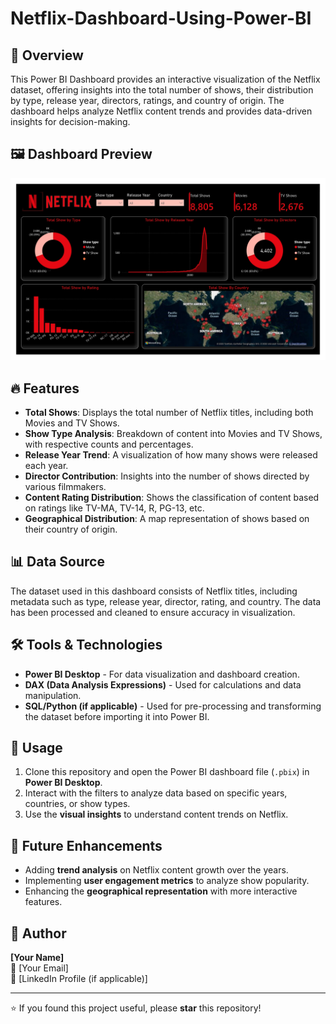 # Netflix-Dashboard-Using-Power-BI

## 📌 Overview  
This Power BI Dashboard provides an interactive visualization of the Netflix dataset, offering insights into the total number of shows, their distribution by type, release year, directors, ratings, and country of origin. The dashboard helps analyze Netflix content trends and provides data-driven insights for decision-making.  

## 🖼️ Dashboard Preview  
![Netflix Dashboard](Netflix_Dashboard_Screenshot.jpg)  

## 🔥 Features  
- **Total Shows**: Displays the total number of Netflix titles, including both Movies and TV Shows.  
- **Show Type Analysis**: Breakdown of content into Movies and TV Shows, with respective counts and percentages.  
- **Release Year Trend**: A visualization of how many shows were released each year.  
- **Director Contribution**: Insights into the number of shows directed by various filmmakers.  
- **Content Rating Distribution**: Shows the classification of content based on ratings like TV-MA, TV-14, R, PG-13, etc.  
- **Geographical Distribution**: A map representation of shows based on their country of origin.  

## 📊 Data Source  
The dataset used in this dashboard consists of Netflix titles, including metadata such as type, release year, director, rating, and country. The data has been processed and cleaned to ensure accuracy in visualization.  

## 🛠️ Tools & Technologies  
- **Power BI Desktop** - For data visualization and dashboard creation.  
- **DAX (Data Analysis Expressions)** - Used for calculations and data manipulation.  
- **SQL/Python (if applicable)** - Used for pre-processing and transforming the dataset before importing it into Power BI.  

## 🚀 Usage  
1. Clone this repository and open the Power BI dashboard file (`.pbix`) in **Power BI Desktop**.  
2. Interact with the filters to analyze data based on specific years, countries, or show types.  
3. Use the **visual insights** to understand content trends on Netflix.  

## 🔮 Future Enhancements  
- Adding **trend analysis** on Netflix content growth over the years.  
- Implementing **user engagement metrics** to analyze show popularity.  
- Enhancing the **geographical representation** with more interactive features.  

## 👤 Author  
**[Your Name]**  
📧 [Your Email]  
🔗 [LinkedIn Profile (if applicable)]  

---

⭐ If you found this project useful, please **star** this repository!  
